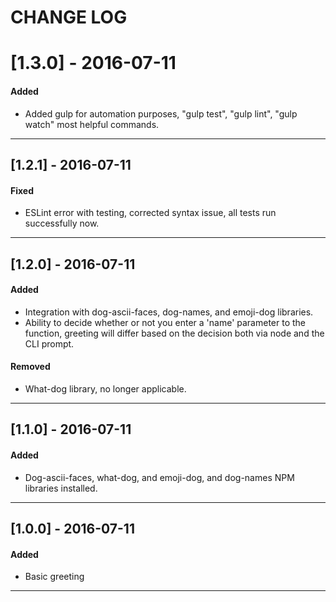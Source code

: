 # CHANGE LOG

# [1.3.0] - 2016-07-11
#### Added
- Added gulp for automation purposes, "gulp test", "gulp lint", "gulp watch" most helpful commands.

---

## [1.2.1] - 2016-07-11
#### Fixed
- ESLint error with testing, corrected syntax issue, all tests run successfully now.

---

## [1.2.0] - 2016-07-11
#### Added
- Integration with dog-ascii-faces, dog-names, and emoji-dog libraries.
- Ability to decide whether or not you enter a 'name' parameter to the function, greeting will differ based on the decision both via node and the CLI prompt.

#### Removed
- What-dog library, no longer applicable.

---

## [1.1.0] - 2016-07-11
#### Added
- Dog-ascii-faces, what-dog, and emoji-dog, and dog-names NPM libraries installed.

---

## [1.0.0] - 2016-07-11
#### Added
- Basic greeting

---
